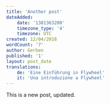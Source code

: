 ```yaml
---
title: 'Another post'
dateAdded:
    date: '1381363200'
    timezone_type: '4'
    timezone: UTC
created: 12/04/2018
wordCount: '7'
author: Gerben
published: '1'
layout: post_date
translations:
    de: 'Eine Einführung in Flywheel'
    it: 'Una introduzione a Flywheel'
---
```

<p>This is a new post, updated.<br></p>